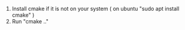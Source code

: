 1) Install cmake if it is not on your system ( on ubuntu "sudo apt install cmake" )
2) Run "cmake .."